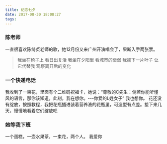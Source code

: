 ```yaml
---
title: 纪念七夕
date: 2017-08-30 18:08:27
tags:
---
```

### 陈老师
一直很喜欢陈绮贞老师的歌，她12月份又来广州开演唱会了，果断入手两张票。
>我坐在椅子上 看日出复活
我坐在夕阳里 看城市的衰弱
我摘下一片叶子 让它代替我
观察离开后的变化

### 一个快递电话
我收到了一束花，里面有个二维码祝福卡，她说：“尊敬的C先生：倘若你能听懂风的语言，那你该知道，此刻，我在想你。---你爱的L姓女子”
我也想你。
花还没有绽放，按照教程，我把花瓶插进装着营养液的花瓶里，可造型有点差。接下来几天，慢慢地看着它们绽放吧

### 她等我下班
一个蛋糕，一壶水果茶，一束花，两个人。
我爱你

